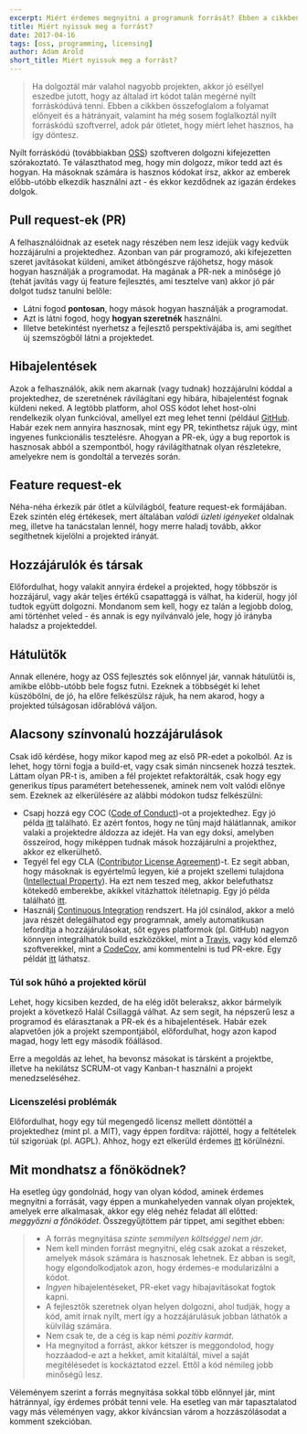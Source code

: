 ```yaml
---
excerpt: Miért érdemes megnyitni a programunk forrását? Ebben a cikkben körbejárjuk a témát és hasznos tanácsokat adunk a témakörben.
title: Miért nyissuk meg a forrást?
date: 2017-04-16
tags: [oss, programming, licensing]
author: Adam Arold
short_title: Miért nyissuk meg a forrást?
---
```


> Ha dolgoztál már valahol nagyobb projekten, akkor jó eséllyel eszedbe jutott, hogy az általad írt kódot talán megérné nyílt forráskódúvá tenni. Ebben a cikkben összefoglalom a folyamat előnyeit és a hátrányait, valamint ha még sosem foglalkoztál nyílt forráskódú szoftverrel, adok pár ötletet, hogy miért lehet hasznos, ha így döntesz.

Nyílt forráskódú (továbbiakban [OSS](https://en.wikipedia.org/wiki/Open-source_software)) szoftveren dolgozni kifejezetten szórakoztató. Te választhatod meg, hogy min dolgozz, mikor tedd azt és hogyan. Ha másoknak számára is hasznos kódokat írsz, akkor az emberek előbb-utóbb elkezdik használni azt - és ekkor kezdődnek az igazán érdekes dolgok.

## Pull request-ek (PR)
A felhasználóidnak az esetek nagy részében nem lesz idejük vagy kedvük hozzájárulni a projektedhez. Azonban van pár programozó, aki kifejezetten szeret javításokat küldeni, amiket átböngészve rájöhetsz, hogy mások hogyan használják a programodat. Ha magának a PR-nek a minősége jó (tehát javítás vagy új feature fejlesztés, ami tesztelve van) akkor jó pár dolgot tudsz tanulni belőle:
- Látni fogod __pontosan__, hogy mások hogyan használják a programodat.
- Azt is látni fogod, hogy __hogyan szeretnék__ használni.
- Illetve betekintést nyerhetsz a fejlesztő perspektívájába is, ami segíthet új szemszögből látni a projektedet.

## Hibajelentések
Azok a felhasználók, akik nem akarnak (vagy tudnak) hozzájárulni kóddal a projektedhez, de szeretnének rávilágítani egy hibára, hibajelentést fognak küldeni neked. A legtöbb platform, ahol OSS kódot lehet host-olni rendelkezik olyan funkcióval, amellyel ezt meg lehet tenni (például [GitHub](https://github.com/). Habár ezek nem annyira hasznosak, mint egy PR, tekinthetsz rájuk úgy, mint ingyenes funkcionális tesztelésre. Ahogyan a PR-ek, úgy a bug reportok is hasznosak abból a szempontból, hogy rávilágíthatnak olyan részletekre, amelyekre nem is gondoltál a tervezés során.

## Feature request-ek
Néha-néha érkezik pár ötlet a külvilágból, feature request-ek formájában. Ezek szintén elég értékesek, mert általában *valódi üzleti igényeket* oldalnak meg, illetve ha tanácstalan lennél, hogy merre haladj tovább, akkor segíthetnek kijelölni a projekted irányát.

## Hozzájárulók és társak
Előfordulhat, hogy valakit annyira érdekel a projekted, hogy többször is hozzájárul, vagy akár teljes értékű csapattaggá is válhat, ha kiderül, hogy jól tudtok együtt dolgozni. Mondanom sem kell, hogy ez talán a legjobb dolog, ami történhet veled - és annak is egy nyilvánvaló jele, hogy jó irányba haladsz a projekteddel.

## Hátulütők
Annak ellenére, hogy az OSS fejlesztés sok előnnyel jár, vannak hátulütői is, amikbe előbb-utóbb bele fogsz futni. Ezeknek a többségét ki lehet küszöbölni, de jó, ha előre felkészülsz rájuk, ha nem akarod, hogy a projekted túlságosan időrablóvá váljon.

## Alacsony színvonalú hozzájárulások

Csak idő kérdése, hogy mikor kapod meg az első PR-edet a pokolból. Az is lehet, hogy törni fogja a build-et, vagy csak simán nincsenek hozzá tesztek. Láttam olyan PR-t is, amiben a fél projektet refaktorálták, csak hogy egy generikus típus paramétert betehessenek, aminek nem volt valódi előnye sem. Ezeknek az elkerülésére az alábbi módokon tudsz felkészülni:

- Csapj hozzá egy COC ([Code of Conduct](https://en.wikipedia.org/wiki/Code_of_conduct))-ot a projektedhez. Egy jó példa [itt](http://contributor-covenant.org/version/1/1/0/) található. Ez azért fontos, hogy ne tűnj majd hálátlannak, amikor valaki a projektedre áldozza az idejét. Ha van egy doksi, amelyben összeírod, hogy miképpen tudnak mások hozzájárulni a projekthez, akkor ez elkerülhető.
- Tegyél fel egy CLA ([Contributor License Agreement](https://en.wikipedia.org/wiki/Contributor_License_Agreement))-t. Ez segít abban, hogy másoknak is egyértelmű legyen, kié a projekt szellemi tulajdona ([Intellectual Property](https://en.wikipedia.org/wiki/Intellectual_property)). Ha ezt nem teszed meg, akkor belefuthatsz kötekedő emberekbe, akikkel vitázhattok ítéletnapig. Egy jó példa található [itt](https://github.com/ReactiveX/RxJava/blob/2.x/CONTRIBUTING.md).
- Használj [Continuous Integration](https://en.wikipedia.org/wiki/Continuous_integration) rendszert. Ha jól csinálod, akkor a meló java részét delegálhatod egy programnak, amely automatikusan lefordítja a hozzájárulásokat, sőt egyes platformok (pl. GitHub) nagyon könnyen integrálhatók build eszközökkel, mint a [Travis](https://travis-ci.org/), vagy kód elemző szoftverekkel, mint a [CodeCov](https://codecov.io/), ami kommentelni is tud PR-ekre. Egy példát [itt](https://github.com/Hexworks/hexameter/pull/24) láthatsz.

### Túl sok hűhó a projekted körül
Lehet, hogy kicsiben kezded, de ha elég időt beleraksz, akkor bármelyik projekt a következő Halál Csillaggá válhat. Az sem segít, ha népszerű lesz a programod és elárasztanak a PR-ek és a hibajelentések. Habár ezek alapvetően jók a projekt szempontjából, előfordulhat, hogy azon kapod magad, hogy lett egy második főállásod.

Erre a megoldás az lehet, ha bevonsz másokat is társként a projektbe, illetve ha nekilátsz SCRUM-ot vagy Kanban-t használni a projekt menedzseléséhez.

### Licenszelési problémák

Előfordulhat, hogy egy túl megengedő licensz mellett döntöttél a projektedhez (mint pl. a MIT), vagy éppen fordítva: rájöttél, hogy a feltételek túl szigorúak (pl. AGPL). Ahhoz, hogy ezt elkerüld érdemes [itt](https://choosealicense.com/) körülnézni.

## Mit mondhatsz a főnöködnek?

Ha esetleg úgy gondolnád, hogy van olyan kódod, aminek érdemes megnyitni a forrását, vagy éppen a munkahelyeden vannak olyan projektek, amelyek erre alkalmasak, akkor egy elég nehéz feladat áll előtted: *meggyőzni a főnöködet*. Összegyűjtöttem pár tippet, ami segíthet ebben:

> - A forrás megnyitása *szinte semmilyen költséggel nem jár*.
> - Nem kell minden forrást megnyitni, elég csak azokat a részeket, amelyek mások számára is hasznosak lehetnek. Ez abban is segít, hogy elgondolkodjatok azon, hogy érdemes-e modularizálni a kódot.
> - *Ingyen* hibajelentéseket, PR-eket vagy hibajavításokat fogtok kapni.
> - A fejlesztők szeretnek olyan helyen dolgozni, ahol tudják, hogy a kód, amit írnak nyílt, mert így a hozzájárulásuk jobban láthatók a külvilág számára.
> - Nem csak te, de a cég is kap némi *pozitív karmát*.
> - Ha megnyitod a forrást, akkor kétszer is meggondolod, hogy hozzáadod-e azt a hekket, amit kitaláltál, mivel a saját megítélésedet is kockáztatod ezzel. Ettől a kód némileg jobb minőségű lesz.

Véleményem szerint a forrás megnyitása sokkal több előnnyel jár, mint hátránnyal, így érdemes próbát tenni vele. Ha esetleg van már tapasztalatod vagy más véleményen vagy, akkor kíváncsian várom a hozzászólásodat a komment szekcióban.



